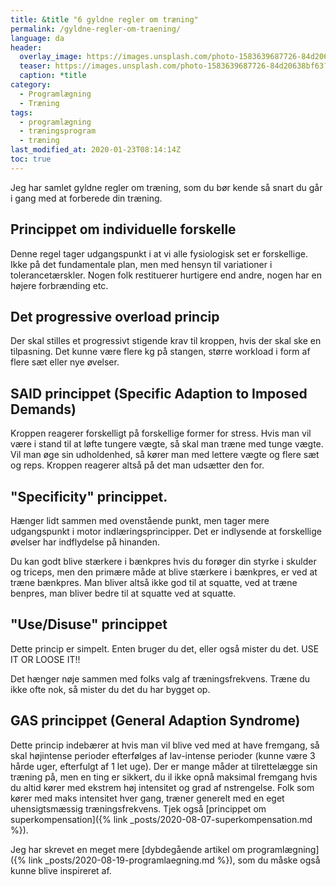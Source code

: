 ```yaml
---
title: &title "6 gyldne regler om træning"
permalink: /gyldne-regler-om-traening/
language: da
header:
  overlay_image: https://images.unsplash.com/photo-1583639687726-84d20638bf63?ixlib=rb-1.2.1&ixid=eyJhcHBfaWQiOjEyMDd9&auto=format&fit=crop&w=1932&q=80
  teaser: https://images.unsplash.com/photo-1583639687726-84d20638bf63?ixlib=rb-1.2.1&ixid=eyJhcHBfaWQiOjEyMDd9&auto=format&fit=crop&w=400&q=80
  caption: *title
category:
  - Programlægning
  - Træning
tags:
  - programlægning
  - træningsprogram
  - træning
last_modified_at: 2020-01-23T08:14:14Z
toc: true
---
```


Jeg har samlet gyldne regler om træning, som du bør kende så snart du går i gang med at forberede din træning.

## Princippet om individuelle forskelle

Denne regel tager udgangspunkt i at vi alle fysiologisk set er forskellige. Ikke på det fundamentale plan, men med hensyn til variationer i tolerancetærskler. Nogen folk restituerer hurtigere end andre, nogen har en højere forbrænding etc.

## Det progressive overload princip

Der skal stilles et progressivt stigende krav til kroppen, hvis der skal ske en tilpasning. Det kunne være flere kg på stangen, større workload i form af flere sæt eller nye øvelser.

## SAID princippet (Specific Adaption to Imposed Demands)

Kroppen reagerer forskelligt på forskellige former for stress. Hvis man vil være i stand til at løfte tungere vægte, så skal man træne med tunge vægte. Vil man øge sin udholdenhed, så kører man med lettere vægte og flere sæt og reps. Kroppen reagerer altså på det man udsætter den for.

## &quot;Specificity&quot; princippet.

Hænger lidt sammen med ovenstående punkt, men tager mere udgangspunkt i motor indlæringsprincipper. Det er indlysende at forskellige øvelser har indflydelse på hinanden.

Du kan godt blive stærkere i bænkpres hvis du forøger din styrke i skulder og triceps, men den primære måde at blive stærkere i bænkpres, er ved at træne bænkpres. Man bliver altså ikke god til at squatte, ved at træne benpres, man bliver bedre til at squatte ved at squatte.

## &quot;Use/Disuse&quot; princippet

Dette princip er simpelt. Enten bruger du det, eller også mister du det. USE IT OR LOOSE IT!!

Det hænger nøje sammen med folks valg af træningsfrekvens. Træne du ikke ofte nok, så mister du det du har bygget op.

## GAS princippet (General Adaption Syndrome)

Dette princip indebærer at hvis man vil blive ved med at have fremgang, så skal højintense perioder efterfølges af lav-intense perioder (kunne være 3 hårde uger, efterfulgt af 1 let uge). Der er mange måder at tilrettelægge sin træning på, men en ting er sikkert, du il ikke opnå maksimal fremgang hvis du altid kører med ekstrem høj intensitet og grad af nstrengelse. Folk som kører med maks intensitet hver gang, træner generelt med en eget uhensigtsmæssig træningsfrekvens. Tjek også [princippet om superkompensation]({% link _posts/2020-08-07-superkompensation.md %}).

Jeg har skrevet en meget mere [dybdegående artikel om programlægning]({% link _posts/2020-08-19-programlaegning.md %}), som du måske også kunne blive inspireret af.